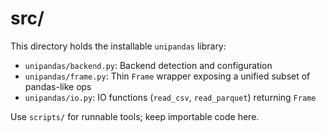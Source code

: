 # src/

This directory holds the installable `unipandas` library:

- `unipandas/backend.py`: Backend detection and configuration
- `unipandas/frame.py`: Thin `Frame` wrapper exposing a unified subset of pandas-like ops
- `unipandas/io.py`: IO functions (`read_csv`, `read_parquet`) returning `Frame`

Use `scripts/` for runnable tools; keep importable code here.
